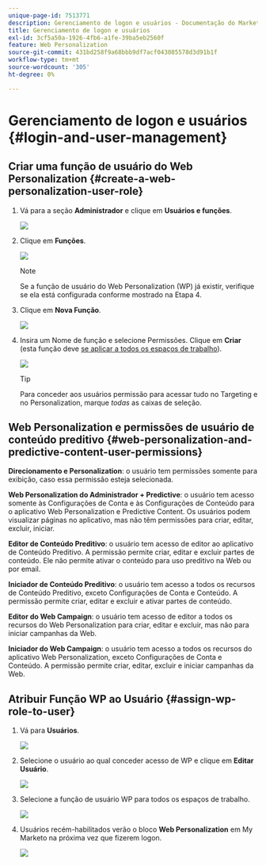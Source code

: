 ```yaml
---
unique-page-id: 7513771
description: Gerenciamento de logon e usuários - Documentação do Marketo - Documentação do produto
title: Gerenciamento de logon e usuários
exl-id: 3cf5a50a-1926-4fb6-a1fe-39ba5eb2560f
feature: Web Personalization
source-git-commit: 431bd258f9a68bbb9df7acf043085578d3d91b1f
workflow-type: tm+mt
source-wordcount: '305'
ht-degree: 0%

---
```


# Gerenciamento de logon e usuários {#login-and-user-management}

## Criar uma função de usuário do Web Personalization {#create-a-web-personalization-user-role}

1. Vá para a seção **Administrador** e clique em **Usuários e funções**.

   ![](assets/image2015-4-28-19-3a50-3a49.png)

1. Clique em **Funções**.

   ![](assets/image2015-4-28-19-3a57-3a58.png)

   >[!NOTE]
   >
   >Se a função de usuário do Web Personalization (WP) já existir, verifique se ela está configurada conforme mostrado na Etapa 4.

1. Clique em **Nova Função**.

   ![](assets/three-1.png)

1. Insira um Nome de função e selecione Permissões. Clique em **Criar** (esta função deve [se aplicar a todos os espaços de trabalho](/help/marketo/product-docs/administration/users-and-roles/managing-marketo-users.md)).

   ![](assets/four.png)

   >[!TIP]
   >
   >Para conceder aos usuários permissão para acessar tudo no Targeting e no Personalization, marque _todas_ as caixas de seleção.

## Web Personalization e permissões de usuário de conteúdo preditivo {#web-personalization-and-predictive-content-user-permissions}

**Direcionamento e Personalization**: o usuário tem permissões somente para exibição, caso essa permissão esteja selecionada.

**Web Personalization do Administrador + Predictive**: o usuário tem acesso somente às Configurações de Conta e às Configurações de Conteúdo para o aplicativo Web Personalization e Predictive Content. Os usuários podem visualizar páginas no aplicativo, mas não têm permissões para criar, editar, excluir, iniciar.

**Editor de Conteúdo Preditivo**: o usuário tem acesso de editor ao aplicativo de Conteúdo Preditivo. A permissão permite criar, editar e excluir partes de conteúdo. Ele não permite ativar o conteúdo para uso preditivo na Web ou por email.

**Iniciador de Conteúdo Preditivo**: o usuário tem acesso a todos os recursos de Conteúdo Preditivo, exceto Configurações de Conta e Conteúdo. A permissão permite criar, editar e excluir e ativar partes de conteúdo.

**Editor do Web Campaign**: o usuário tem acesso de editor a todos os recursos do Web Personalization para criar, editar e excluir, mas não para iniciar campanhas da Web.

**Iniciador do Web Campaign**: o usuário tem acesso a todos os recursos do aplicativo Web Personalization, exceto Configurações de Conta e Conteúdo. A permissão permite criar, editar, excluir e iniciar campanhas da Web.

## Atribuir Função WP ao Usuário {#assign-wp-role-to-user}

1. Vá para **Usuários**.

   ![](assets/image2015-4-29-11-3a31-3a3.png)

1. Selecione o usuário ao qual conceder acesso de WP e clique em **Editar Usuário**.

   ![](assets/image2015-4-29-11-3a38-3a46.png)

1. Selecione a função de usuário WP para todos os espaços de trabalho.

   ![](assets/seven.png)

1. Usuários recém-habilitados verão o bloco **Web Personalization** em My Marketo na próxima vez que fizerem logon.

   ![](assets/eight.png)
